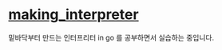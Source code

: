# [making_interpreter](https://product.kyobobook.co.kr/detail/S000001033117)

밑바닥부터 만드는 인터프리터 in go 를 공부하면서 실습하는 중입니다.
